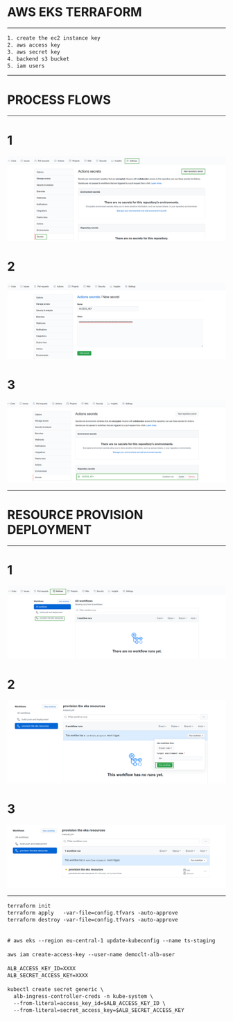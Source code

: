 # AWS EKS TERRAFORM

----------------

    1. create the ec2 instance key
    2. aws access key
    3. aws secret key
    4. backend s3 bucket
    5. iam users 

----------------

# PROCESS FLOWS

----------------

# 1

![1](Images/1.png)

# 2

![2](Images/2.png)

# 3

![3](Images/3.png)

----------------

# RESOURCE PROVISION DEPLOYMENT

----------------

# 1
![1](Images/D1.png)

# 2
![2](Images/D2.png)

# 3
![3](Images/D3.png)

----------------








    terraform init
    terraform apply   -var-file=config.tfvars -auto-approve
    terraform destroy -var-file=config.tfvars -auto-approve


    # aws eks --region eu-central-1 update-kubeconfig --name ts-staging

    aws iam create-access-key --user-name democlt-alb-user
  
    ALB_ACCESS_KEY_ID=XXXX
    ALB_SECRET_ACCESS_KEY=XXXX

    kubectl create secret generic \
      alb-ingress-controller-creds -n kube-system \
      --from-literal=access_key_id=$ALB_ACCESS_KEY_ID \
      --from-literal=secret_access_key=$ALB_SECRET_ACCESS_KEY
